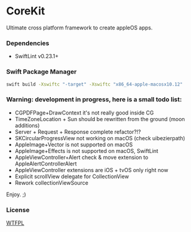 # CoreKit

Ultimate cross platform framework to create appleOS apps.


### Dependencies

* SwiftLint v0.23.1+


### Swift Package Manager

```bash
swift build -Xswiftc "-target" -Xswiftc "x86_64-apple-macosx10.12"
```

### Warning: development in progress, here is a small todo list:

* CGPDFPage+DrawContext it's not really good inside CG
* TimeZoneLocation + Sun should be rewritten from the ground (moon additions)
* Server + Request + Response complete refactor?!?
* SKCircularProgressView not working on macOS (check uibezierpath)
* AppleImage+Vector is not supported on macOS
* AppleImage+Effects is not supported on macOS, SwiftLint
* AppleViewController+Alert check & move extension to AppleAlertControllerAlert
* AppleViewController extensions are iOS + tvOS only right now
* Explicit scrollView delegate for CollectionView
* Rework collectionViewSource



Enjoy. ;)


### License

[WTFPL](LICENSE)
